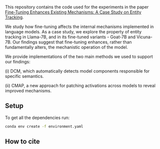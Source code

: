 This repository contains the code used for the experiments in the paper [Fine-Tuning Enhances Existing Mechanisms: A Case Study on Entity Tracking]().

We study how fine-tuning affects the internal mechanisms implemented in language models. As a case study, we explore the property of entity tracking in Llama-7B, and in its fine-tuned variants - Goat-7B and Vicuna-7B.
Our findings suggest that fine-tuning enhances, rather than fundamentally alters, the mechanistic operation of the model.

We provide implementations of the two main methods we used to support our findings:

(i) DCM, which automatically detects model components responsible for specific semantics.

(ii) CMAP, a new approach for patching activations across models to reveal improved mechanisms. 

## Setup

To get all the dependencies run:
```bash
conda env create -f environment.yaml
```
## How to cite
